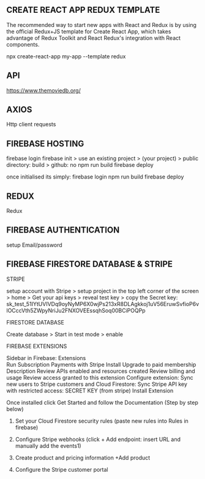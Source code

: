 ## CREATE REACT APP REDUX TEMPLATE

The recommended way to start new apps with React and Redux is by using the official Redux+JS template for Create React App, which takes advantage of Redux Toolkit and React Redux's integration with React components.

npx create-react-app my-app --template redux

## API

https://www.themoviedb.org/

## AXIOS

Http client requests

## FIREBASE HOSTING

firebase login
firebase init > use an existing project > (your project) > public directory: build > github: no
npm run build
firebase deploy

once initialised its simply:
firebase login
npm run build
firebase deploy

## REDUX

Redux

## FIREBASE AUTHENTICATION

setup Email/password

## FIREBASE FIRESTORE DATABASE & STRIPE

STRIPE

setup account with Stripe > setup project in the top left corner of the screen > home > Get your api keys > reveal test key > copy the Secret key:
sk_test_51IYtUVIVDq9oyNyMP6X0wjPs213xR8DLAgkkoj1uV56EruwSvfioP6vlOCccVth5ZWpyNriJu2FNXOVEEssqhSoq00BCiPOQPp

FIRESTORE DATABASE

Create database > Start in test mode > enable

FIREBASE EXTENSIONS

Sidebar in Firebase:
Extensions  
Run Subscription Payments with Stripe
Install
Upgrade to paid membership
Description
Review APIs enabled and resources created
Review billing and usage
Review access granted to this extension
Configure extension:
Sync new users to Stripe customers and Cloud Firestore: Sync
Stripe API key with restricted access: SECRET KEY (from stripe)
Install Extension

Once installed click Get Started and follow the Documentation (Step by step below)

1. Set your Cloud Firestore security rules (paste new rules into Rules in firebase)

2. Configure Stripe webhooks (click + Add endpoint: insert URL and manually add the events1)

3. Create product and pricing information
   +Add product

4. Configure the Stripe customer portal
